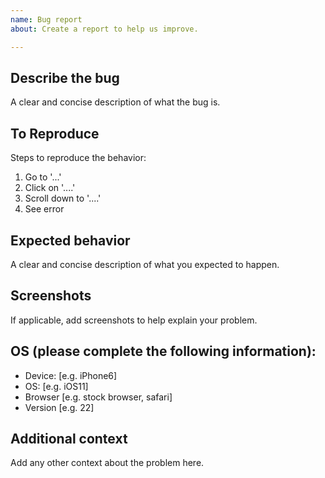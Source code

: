 ```yaml
---
name: Bug report
about: Create a report to help us improve.

---
```


<!-- please limit to one bug per issue to help with fixing, unless the bugs are closely related -->
## Describe the bug

A clear and concise description of what the bug is.

## To Reproduce

Steps to reproduce the behavior:

1. Go to '...'
2. Click on '....'
3. Scroll down to '....'
4. See error

## Expected behavior

A clear and concise description of what you expected to happen.

## Screenshots

If applicable, add screenshots to help explain your problem.

## OS (please complete the following information):

 - Device: [e.g. iPhone6]
 - OS: [e.g. iOS11]
 - Browser [e.g. stock browser, safari]
 - Version [e.g. 22]

## Additional context

Add any other context about the problem here.
